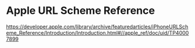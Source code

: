 # Apple URL Scheme Reference

<https://developer.apple.com/library/archive/featuredarticles/iPhoneURLScheme_Reference/Introduction/Introduction.html#//apple_ref/doc/uid/TP40007899>
